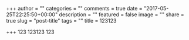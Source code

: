 +++
author = ""
categories = ""
comments = true
date = "2017-05-25T22:25:50+00:00"
description = ""
featured = false
image = ""
share = true
slug = "post-title"
tags = ""
title = 123123

+++
 123 123123 123 